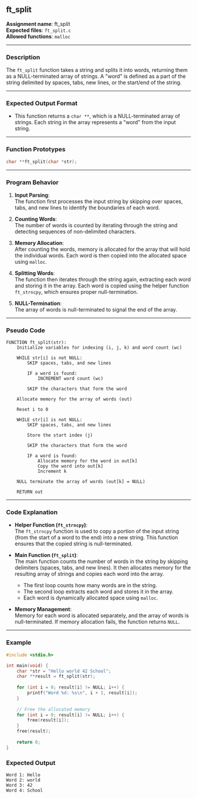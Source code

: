 ## **ft_split**

**Assignment name**: ft_split  
**Expected files**: `ft_split.c`  
**Allowed functions**: `malloc`  

---

### **Description**

The `ft_split` function takes a string and splits it into words, returning them as a NULL-terminated array of strings. A "word" is defined as a part of the string delimited by spaces, tabs, new lines, or the start/end of the string.

---

### **Expected Output Format**

- This function returns a `char **`, which is a NULL-terminated array of strings. Each string in the array represents a "word" from the input string.

---

### **Function Prototypes**

```c
char **ft_split(char *str);
```

---

### **Program Behavior**

1. **Input Parsing**:  
   The function first processes the input string by skipping over spaces, tabs, and new lines to identify the boundaries of each word.

2. **Counting Words**:  
   The number of words is counted by iterating through the string and detecting sequences of non-delimited characters.

3. **Memory Allocation**:  
   After counting the words, memory is allocated for the array that will hold the individual words. Each word is then copied into the allocated space using `malloc`.

4. **Splitting Words**:  
   The function then iterates through the string again, extracting each word and storing it in the array. Each word is copied using the helper function `ft_strncpy`, which ensures proper null-termination.

5. **NULL-Termination**:  
   The array of words is null-terminated to signal the end of the array.

---

### **Pseudo Code**

```plaintext
FUNCTION ft_split(str):
    Initialize variables for indexing (i, j, k) and word count (wc)
    
    WHILE str[i] is not NULL:
        SKIP spaces, tabs, and new lines
        
        IF a word is found:
            INCREMENT word count (wc)
        
        SKIP the characters that form the word
    
    Allocate memory for the array of words (out)

    Reset i to 0

    WHILE str[i] is not NULL:
        SKIP spaces, tabs, and new lines
        
        Store the start index (j)
        
        SKIP the characters that form the word
        
        IF a word is found:
            Allocate memory for the word in out[k]
            Copy the word into out[k]
            Increment k
    
    NULL terminate the array of words (out[k] = NULL)
    
    RETURN out
```

---

### **Code Explanation**

- **Helper Function (`ft_strncpy`)**:  
   The `ft_strncpy` function is used to copy a portion of the input string (from the start of a word to the end) into a new string. This function ensures that the copied string is null-terminated.

- **Main Function (`ft_split`)**:  
   The main function counts the number of words in the string by skipping delimiters (spaces, tabs, and new lines). It then allocates memory for the resulting array of strings and copies each word into the array.

   - The first loop counts how many words are in the string.
   - The second loop extracts each word and stores it in the array.
   - Each word is dynamically allocated space using `malloc`.

- **Memory Management**:  
   Memory for each word is allocated separately, and the array of words is null-terminated. If memory allocation fails, the function returns `NULL`.

---

### **Example**

```c
#include <stdio.h>

int main(void) {
    char *str = "Hello world 42 School";
    char **result = ft_split(str);
    
    for (int i = 0; result[i] != NULL; i++) {
        printf("Word %d: %s\n", i + 1, result[i]);
    }
    
    // Free the allocated memory
    for (int i = 0; result[i] != NULL; i++) {
        free(result[i]);
    }
    free(result);
    
    return 0;
}
```

### **Expected Output**

```plaintext
Word 1: Hello
Word 2: world
Word 3: 42
Word 4: School
```
